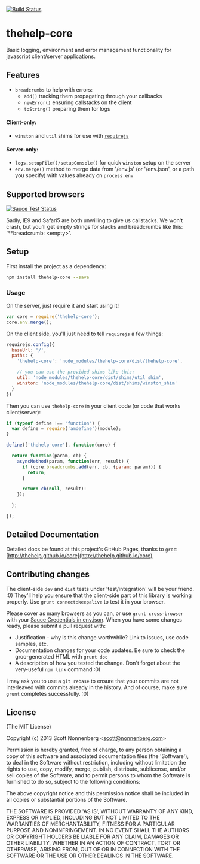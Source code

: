 [![Build Status](https://travis-ci.org/thehelp/core.svg?branch=master)](https://travis-ci.org/thehelp/core)

# thehelp-core

Basic logging, environment and error management functionality for javascript client/server applications.

## Features

* `breadcrumbs` to help with errors:
  * `add()` tracking them propagating through your callbacks
  * `newError()` ensuring callstacks on the client
  * `toString()` preparing them for logs

#### Client-only:

* `winston` and `util` shims for use with [`requirejs`](http://requirejs.org/)

#### Server-only:

* `logs.setupFile()/setupConsole()` for quick `winston` setup on the server
* `env.merge()` method to merge data from '<CWD>/env.js' (or '<CWD>/env.json', or a path you specify) with values already on `process.env`

## Supported browsers

[![Sauce Test Status](https://saucelabs.com/browser-matrix/thehelp-core.svg)](https://saucelabs.com)

Sadly, IE9 and Safari5 are both unwilling to give us callstacks. We won't crash, but you'll get empty strings for stacks and breadcrumbs like this: '**breadcrumb: &lt;empty>'.

## Setup

First install the project as a dependency:

```bash
npm install thehelp-core --save
```

### Usage

On the server, just require it and start using it!

```javascript
var core = require('thehelp-core');
core.env.merge();
```

On the client side, you'll just need to tell `requirejs` a few things:

```javascript
requirejs.config({
  baseUrl: '/',
  paths: {
    'thehelp-core': 'node_modules/thehelp-core/dist/thehelp-core',

    // you can use the provided shims like this:
    util: 'node_modules/thehelp-core/dist/shims/util_shim',
    winston: 'node_modules/thehelp-core/dist/shims/winston_shim'
  }
})
```

Then you can use `thehelp-core` in your client code (or code that works client/server):

```javascript
if (typeof define !== 'function') {
  var define = require('amdefine')(module);
}

define(['thehelp-core'], function(core) {

  return function(param, cb) {
    asyncMethod(param, function(err, result) {
      if (core.breadcrumbs.add(err, cb, {param: param})) {
        return;
      }

      return cb(null, result):
    });

  };

});
```

## Detailed Documentation

Detailed docs be found at this project's GitHub Pages, thanks to `groc`: [http://thehelp.github.io/core](http://thehelp.github.io/core)


## Contributing changes

The client-side `dev` and `dist` tests under 'test/integration' will be your friend. :0) They'll help you ensure that the client-side part of this library is working properly. Use `grunt connect:keepalive` to test it in your browser.

Please cover as many browsers as you can, or use `grunt cross-browser` with your [Sauce Credentials in env.json](https://github.com/thehelp/client-project). When you have some changes ready, please submit a pull request with:

* Justification - why is this change worthwhile? Link to issues, use code samples, etc.
* Documentation changes for your code updates. Be sure to check the groc-generated HTML with `grunt doc`
* A description of how you tested the change. Don't forget about the very-useful `npm link` command :0)

I may ask you to use a `git rebase` to ensure that your commits are not interleaved with commits already in the history. And of course, make sure `grunt` completes successfully. :0)

## License

(The MIT License)

Copyright (c) 2013 Scott Nonnenberg &lt;scott@nonnenberg.com&gt;

Permission is hereby granted, free of charge, to any person obtaining
a copy of this software and associated documentation files (the
'Software'), to deal in the Software without restriction, including
without limitation the rights to use, copy, modify, merge, publish,
distribute, sublicense, and/or sell copies of the Software, and to
permit persons to whom the Software is furnished to do so, subject to
the following conditions:

The above copyright notice and this permission notice shall be
included in all copies or substantial portions of the Software.

THE SOFTWARE IS PROVIDED 'AS IS', WITHOUT WARRANTY OF ANY KIND,
EXPRESS OR IMPLIED, INCLUDING BUT NOT LIMITED TO THE WARRANTIES OF
MERCHANTABILITY, FITNESS FOR A PARTICULAR PURPOSE AND NONINFRINGEMENT.
IN NO EVENT SHALL THE AUTHORS OR COPYRIGHT HOLDERS BE LIABLE FOR ANY
CLAIM, DAMAGES OR OTHER LIABILITY, WHETHER IN AN ACTION OF CONTRACT,
TORT OR OTHERWISE, ARISING FROM, OUT OF OR IN CONNECTION WITH THE
SOFTWARE OR THE USE OR OTHER DEALINGS IN THE SOFTWARE.
